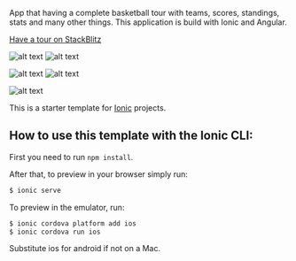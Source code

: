 App that having a complete basketball tour with teams, scores, standings, stats and many other things. This application is build with Ionic and Angular.

[Have a tour on StackBlitz](https://basketballtour.stackblitz.io)

![alt text](http://i64.tinypic.com/29xdslu.png) ![alt text](http://i68.tinypic.com/ea07k8.png) 

![alt text](http://i64.tinypic.com/hw0ppu.png)
![alt text](http://i68.tinypic.com/vx0zmt.png)

![alt text](http://i68.tinypic.com/157g195.png)

This is a starter template for [Ionic](http://ionicframework.com/docs/) projects.

## How to use this template with the Ionic CLI:

First you need to run `npm install`.

After that, to preview in your browser simply run:

```bash
$ ionic serve
```

To preview in the emulator, run:

```bash
$ ionic cordova platform add ios
$ ionic cordova run ios
```

Substitute ios for android if not on a Mac.


